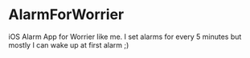 # AlarmForWorrier
iOS Alarm App for Worrier like me. I set alarms for every 5 minutes but mostly I can wake up at first alarm ;)
